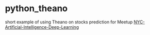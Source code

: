# python_theano
short example of using Theano on stocks prediction for Meetup
[NYC-Artificial-Intelligence-Deep-Learning](http://www.meetup.com/NYC-Artificial-Intelligence-Deep-Learning/events/223409567/)
